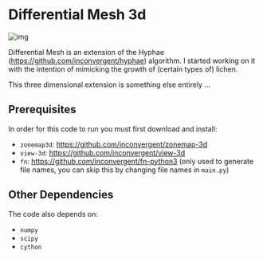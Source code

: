 # Differential Mesh 3d

![img](/img/img.png?raw=true "img")


Differential Mesh is an extension of the Hyphae
(https://github.com/inconvergent/hyphae) algorithm. I started working on it
with the intention of mimicking the growth of (certain types of) lichen.

This three dimensional extension is something else entirely ...

## Prerequisites

In order for this code to run you must first download and install:

*    `zonemap3d`: https://github.com/inconvergent/zonemap-3d
*    `view-3d`: https://github.com/inconvergent/view-3d
*    `fn`: https://github.com/inconvergent/fn-python3 (only used to generate file
       names, you can skip this by changing file names in `main.py`)

## Other Dependencies

The code also depends on:

*    `numpy`
*    `scipy`
*    `cython`

